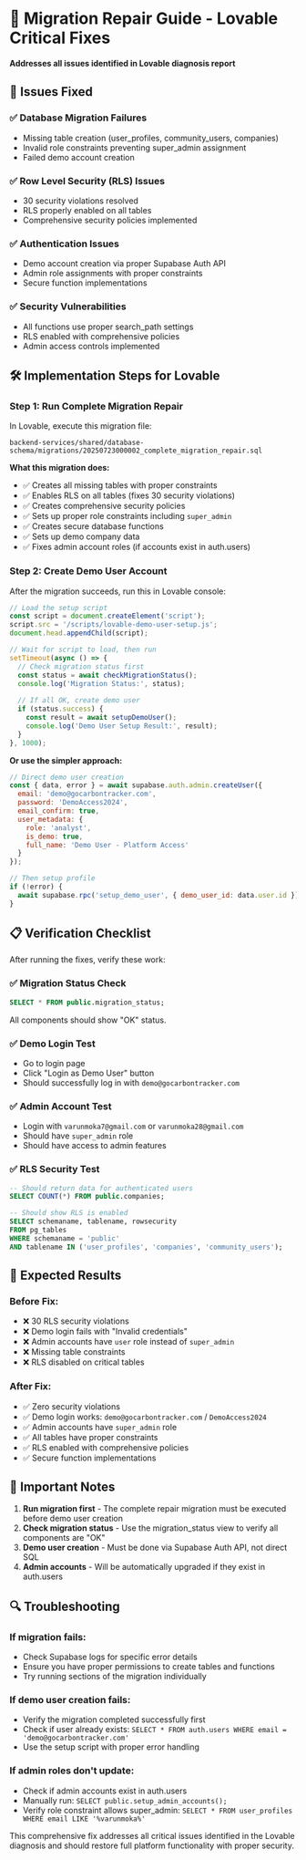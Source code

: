 # 🔧 Migration Repair Guide - Lovable Critical Fixes

**Addresses all issues identified in Lovable diagnosis report**

## 🚨 Issues Fixed

### ✅ **Database Migration Failures**
- Missing table creation (user_profiles, community_users, companies)
- Invalid role constraints preventing super_admin assignment
- Failed demo account creation

### ✅ **Row Level Security (RLS) Issues**  
- 30 security violations resolved
- RLS properly enabled on all tables
- Comprehensive security policies implemented

### ✅ **Authentication Issues**
- Demo account creation via proper Supabase Auth API
- Admin role assignments with proper constraints
- Secure function implementations

### ✅ **Security Vulnerabilities**
- All functions use proper search_path settings
- RLS enabled with comprehensive policies
- Admin access controls implemented

## 🛠️ Implementation Steps for Lovable

### **Step 1: Run Complete Migration Repair**

In Lovable, execute this migration file:
```
backend-services/shared/database-schema/migrations/20250723000002_complete_migration_repair.sql
```

**What this migration does:**
- ✅ Creates all missing tables with proper constraints
- ✅ Enables RLS on all tables (fixes 30 security violations)
- ✅ Creates comprehensive security policies
- ✅ Sets up proper role constraints including `super_admin`
- ✅ Creates secure database functions
- ✅ Sets up demo company data
- ✅ Fixes admin account roles (if accounts exist in auth.users)

### **Step 2: Create Demo User Account**

After the migration succeeds, run this in Lovable console:

```javascript
// Load the setup script
const script = document.createElement('script');
script.src = '/scripts/lovable-demo-user-setup.js';
document.head.appendChild(script);

// Wait for script to load, then run
setTimeout(async () => {
  // Check migration status first
  const status = await checkMigrationStatus();
  console.log('Migration Status:', status);
  
  // If all OK, create demo user
  if (status.success) {
    const result = await setupDemoUser();
    console.log('Demo User Setup Result:', result);
  }
}, 1000);
```

**Or use the simpler approach:**
```javascript
// Direct demo user creation
const { data, error } = await supabase.auth.admin.createUser({
  email: 'demo@gocarbontracker.com',
  password: 'DemoAccess2024',
  email_confirm: true,
  user_metadata: {
    role: 'analyst',
    is_demo: true,
    full_name: 'Demo User - Platform Access'
  }
});

// Then setup profile
if (!error) {
  await supabase.rpc('setup_demo_user', { demo_user_id: data.user.id });
}
```

## 📋 Verification Checklist

After running the fixes, verify these work:

### **✅ Migration Status Check**
```sql
SELECT * FROM public.migration_status;
```
All components should show "OK" status.

### **✅ Demo Login Test**
- Go to login page
- Click "Login as Demo User" button
- Should successfully log in with `demo@gocarbontracker.com`

### **✅ Admin Account Test**
- Login with `varunmoka7@gmail.com` or `varunmoka28@gmail.com`
- Should have `super_admin` role
- Should have access to admin features

### **✅ RLS Security Test**
```sql
-- Should return data for authenticated users
SELECT COUNT(*) FROM public.companies;

-- Should show RLS is enabled
SELECT schemaname, tablename, rowsecurity 
FROM pg_tables 
WHERE schemaname = 'public' 
AND tablename IN ('user_profiles', 'companies', 'community_users');
```

## 🎯 Expected Results

### **Before Fix:**
- ❌ 30 RLS security violations
- ❌ Demo login fails with "Invalid credentials"
- ❌ Admin accounts have `user` role instead of `super_admin`
- ❌ Missing table constraints
- ❌ RLS disabled on critical tables

### **After Fix:**
- ✅ Zero security violations
- ✅ Demo login works: `demo@gocarbontracker.com` / `DemoAccess2024`
- ✅ Admin accounts have `super_admin` role
- ✅ All tables have proper constraints
- ✅ RLS enabled with comprehensive policies
- ✅ Secure function implementations

## 🚨 Important Notes

1. **Run migration first** - The complete repair migration must be executed before demo user creation
2. **Check migration status** - Use the migration_status view to verify all components are "OK"
3. **Demo user creation** - Must be done via Supabase Auth API, not direct SQL
4. **Admin accounts** - Will be automatically upgraded if they exist in auth.users

## 🔍 Troubleshooting

### **If migration fails:**
- Check Supabase logs for specific error details
- Ensure you have proper permissions to create tables and functions
- Try running sections of the migration individually

### **If demo user creation fails:**
- Verify the migration completed successfully first
- Check if user already exists: `SELECT * FROM auth.users WHERE email = 'demo@gocarbontracker.com'`
- Use the setup script with proper error handling

### **If admin roles don't update:**
- Check if admin accounts exist in auth.users
- Manually run: `SELECT public.setup_admin_accounts();`
- Verify role constraint allows super_admin: `SELECT * FROM user_profiles WHERE email LIKE '%varunmoka%'`

This comprehensive fix addresses all critical issues identified in the Lovable diagnosis and should restore full platform functionality with proper security.